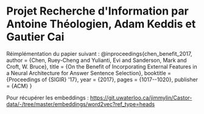 # Projet Recherche d'Information par Antoine Théologien, Adam Keddis et Gautier Cai

Réimplémentation du papier suivant : 
@inproceedings{chen_benefit_2017,
 author = {Chen, Ruey-Cheng and Yulianti, Evi and Sanderson, Mark and Croft, W. Bruce},
 title = {On the Benefit of Incorporating External Features in a Neural Architecture for Answer Sentence Selection},
 booktitle = {Proceedings of {SIGIR} '17},
 year = {2017},
 pages = {1017--1020},
 publisher = {ACM}
} 

Pour récupérer les embeddings : https://git.uwaterloo.ca/jimmylin/Castor-data/-/tree/master/embeddings/word2vec?ref_type=heads
